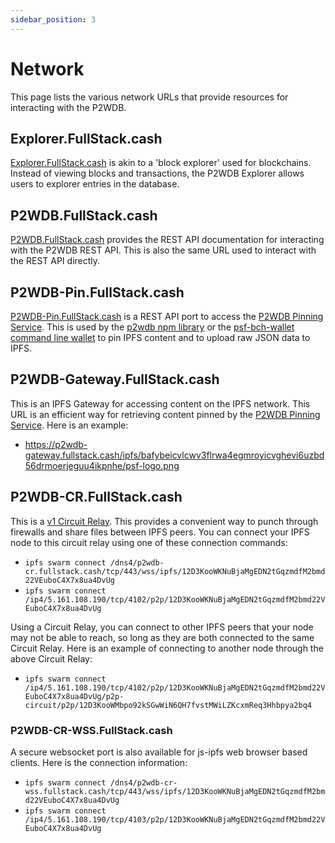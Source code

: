 ```yaml
---
sidebar_position: 3
---
```


# Network
This page lists the various network URLs that provide resources for interacting with the P2WDB.

## Explorer.FullStack.cash

[Explorer.FullStack.cash](https://explorer.fullstack.cash) is akin to a 'block explorer' used for blockchains. Instead of viewing blocks and transactions, the P2WDB Explorer allows users to explorer entries in the database.

## P2WDB.FullStack.cash
[P2WDB.FullStack.cash](https://p2wdb.fullstack.cash) provides the REST API documentation for interacting with the P2WDB REST API. This is also the same URL used to interact with the REST API directly.

## P2WDB-Pin.FullStack.cash
[P2WDB-Pin.FullStack.cash](https://p2wdb-pin.fullstack.cash) is a REST API port to access the [P2WDB Pinning Service](https://github.com/Permissionless-Software-Foundation/p2wdb-pinning-service). This is used by the [p2wdb npm library](https://www.npmjs.com/package/p2wdb) or the [psf-bch-wallet command line wallet](https://github.com/Permissionless-Software-Foundation/psf-bch-wallet) to pin IPFS content and to upload raw JSON data to IPFS.

## P2WDB-Gateway.FullStack.cash
This is an IPFS Gateway for accessing content on the IPFS network. This URL is an efficient way for retrieving content pinned by the [P2WDB Pinning Service](https://github.com/Permissionless-Software-Foundation/p2wdb-pinning-service). Here is an example:

- https://p2wdb-gateway.fullstack.cash/ipfs/bafybeicvlcwv3flrwa4egmroyicvghevi6uzbd56drmoerjeguu4ikpnhe/psf-logo.png

## P2WDB-CR.FullStack.cash
This is a [v1 Circuit Relay](https://blog.aira.life/understanding-ipfs-circuit-relay-ccc7d2a39). This provides a convenient way to punch through firewalls and share files between IPFS peers. You can connect your IPFS node to this circuit relay using one of these connection commands:

- `ipfs swarm connect /dns4/p2wdb-cr.fullstack.cash/tcp/443/wss/ipfs/12D3KooWKNuBjaMgEDN2tGqzmdfM2bmd22VEuboC4X7x8ua4DvUg`
- `ipfs swarm connect /ip4/5.161.108.190/tcp/4102/p2p/12D3KooWKNuBjaMgEDN2tGqzmdfM2bmd22VEuboC4X7x8ua4DvUg`

Using a Circuit Relay, you can connect to other IPFS peers that your node may not be able to reach, so long as they are both connected to the same Circuit Relay. Here is an example of connecting to another node through the above Circuit Relay:

- `ipfs swarm connect /ip4/5.161.108.190/tcp/4102/p2p/12D3KooWKNuBjaMgEDN2tGqzmdfM2bmd22VEuboC4X7x8ua4DvUg/p2p-circuit/p2p/12D3KooWMbpo92kSGwWiN6QH7fvstMWiLZKcxmReq3Hhbpya2bq4`

### P2WDB-CR-WSS.FullStack.cash

A secure websocket port is also available for js-ipfs web browser based clients. Here is the connection information:

- `ipfs swarm connect /dns4/p2wdb-cr-wss.fullstack.cash/tcp/443/wss/ipfs/12D3KooWKNuBjaMgEDN2tGqzmdfM2bmd22VEuboC4X7x8ua4DvUg`
- `ipfs swarm connect /ip4/5.161.108.190/tcp/4103/p2p/12D3KooWKNuBjaMgEDN2tGqzmdfM2bmd22VEuboC4X7x8ua4DvUg`
